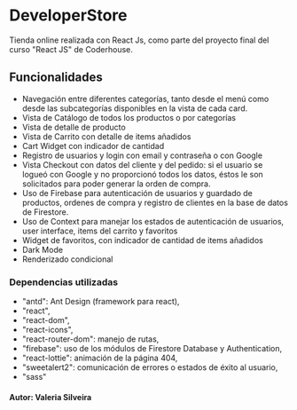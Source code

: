 # DeveloperStore

Tienda online realizada con React Js, como parte del proyecto final del curso "React JS" de Coderhouse.

## Funcionalidades

- Navegación entre diferentes categorías, tanto desde el menú como desde las subcategorías disponibles en la vista de cada card.
- Vista de Catálogo de todos los productos o por categorías
- Vista de detalle de producto
- Vista de Carrito con detalle de items añadidos
- Cart Widget con indicador de cantidad
- Registro de usuarios y login con email y contraseña o con Google
- Vista Checkout con datos del cliente y del pedido: si el usuario se logueó con Google y no proporcionó todos los datos, éstos le son solicitados para poder generar la orden de compra.
- Uso de Firebase para autenticación de usuarios y guardado de productos, ordenes de compra y registro de clientes en la base de datos de Firestore.
- Uso de Context para manejar los estados de autenticación de usuarios, user interface, items del carrito y favoritos
- Widget de favoritos, con indicador de cantidad de items añadidos
- Dark Mode
- Renderizado condicional

### Dependencias utilizadas

- "antd": Ant Design (framework para react),
- "react",
- "react-dom",
- "react-icons",
- "react-router-dom": manejo de rutas,
- "firebase": uso de los módulos de Firestore Database y Authentication,
- "react-lottie": animación de la página 404,
- "sweetalert2": comunicación de errores o estados de éxito al usuario,
- "sass"

#### Autor: Valeria Silveira